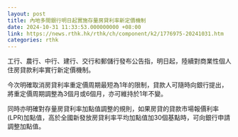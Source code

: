 ```yaml
---
layout: post
title: 內地多間銀行明日起實施存量房貸利率新定價機制
date: 2024-10-31 11:33:53.000000000 +08:00
link: https://news.rthk.hk/rthk/ch/component/k2/1776975-20241031.htm
categories: rthk
---
```


工行、農行、中行、建行、交行和郵儲行發布公告指，明日起，陸續對商業性個人住房貸款利率實行新定價機制。

今次明確取消房貸利率重定價周期最短為1年的限制，貸款人可隨時向銀行提出，將重定價周期調整為3個月或6個月，亦可維持於1年不變。

同時亦明確對存量房貸利率加點值調整的規則，如果房貸的貸款市場報價利率(LPR)加點值，高於全國新發放房貸利率平均加點值加30個基點時，可向銀行申請調整加點值。
